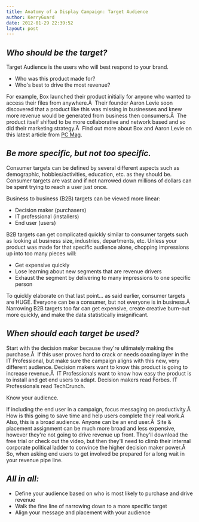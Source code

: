 ```yaml
---
title: Anatomy of a Display Campaign: Target Audience
author: KerryGuard
date: 2012-01-29 22:39:52
layout: post
---
```

<h2><em>Who should be the target?</em></h2>
Target Audience is the users who will best respond to your brand.
<ul>
	<li>Who was this product made for?</li>
	<li>Who's best to drive the most revenue?</li>
</ul>
For example, Box launched their product initially for anyone who wanted to access their files from anywhere.Â  Their founder Aaron Levie soon discovered that a product like this was missing in businesses and knew more revenue would be generated from business then consumers.Â  The product itself shifted to be more collaborative and network based and so did their marketing strategy.Â  Find out more about Box and Aaron Levie on this latest article from <a title="PC Mag" href="http://www.pcmag.com/article2/0,2817,2396723,00.asp" target="_blank">PC Mag</a>.
<h2><em>Be more specific, but not too specific.</em></h2>
Consumer targets can be defined by several different aspects such as demographic, hobbies/activities, education, etc. as they should be. Consumer targets are vast and if not narrowed down millions of dollars can be spent trying to reach a user just once.

Business to business (B2B) targets can be viewed more linear:
<ul>
	<li>Decision maker (purchasers)</li>
	<li>IT professional (installers)</li>
	<li>End user (users)</li>
</ul>
B2B targets can get complicated quickly similar to consumer targets such as looking at business size, industries, departments, etc. Unless your product was made for that specific audience alone, chopping impressions up into too many pieces will:
<ul>
	<li>Get expensive quickly</li>
	<li>Lose learning about new segments that are revenue drivers</li>
	<li>Exhaust the segment by delivering to many impressions to one specific person</li>
</ul>
To quickly elaborate on that last point... as said earlier, consumer targets are HUGE. Everyone can be a consumer, but not everyone is in business.Â  Narrowing B2B targets too far can get expensive, create creative burn-out more quickly, and make the data statistically insignificant.
<h2><em>When should each target be used?</em></h2>
Start with the decision maker because they're ultimately making the purchase.Â  If this user proves hard to crack or needs coaxing layer in the IT Professional, but make sure the campaign aligns with this new, very different audience. Decision makers want to know this product is going to increase revenue.Â  IT Professionals want to know how easy the product is to install and get end users to adapt. Decision makers read Forbes. IT Professionals read TechCrunch.

Know your audience.

If including the end user in a campaign, focus messaging on productivity.Â  How is this going to save time and help users complete their real work.Â  Also, this is a broad audience. Anyone can be an end user.Â  Site &amp; placement assignment can be much more broad and less expensive, however they're not going to drive revenue up front. They'll download the free trial or check out the video, but then they'll need to climb their internal corporate political ladder to convince the higher decision maker power.Â  So, when asking end users to get involved be prepared for a long wait in your revenue pipe line.
<h2><em>All in all:</em></h2>
<ul>
	<li>Define your audience based on who is most likely to purchase and drive revenue</li>
	<li>Walk the fine line of narrowing down to a more specific target</li>
	<li>Align your message and placement with your audience</li>
</ul>
